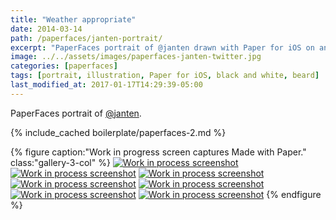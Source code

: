 ```yaml
---
title: "Weather appropriate"
date: 2014-03-14
path: /paperfaces/janten-portrait/
excerpt: "PaperFaces portrait of @janten drawn with Paper for iOS on an iPad."
image: ../../assets/images/paperfaces-janten-twitter.jpg
categories: [paperfaces]
tags: [portrait, illustration, Paper for iOS, black and white, beard]
last_modified_at: 2017-01-17T14:29:39-05:00
---
```


PaperFaces portrait of [@janten](https://twitter.com/janten).

{% include_cached boilerplate/paperfaces-2.md %}

{% figure caption:"Work in progress screen captures Made with Paper." class:"gallery-3-col" %}
[![Work in process screenshot](../../assets/images/paperfaces-janten-process-1-600.jpg)](../../assets/images/paperfaces-janten-process-1-lg.jpg)
[![Work in process screenshot](../../assets/images/paperfaces-janten-process-2-600.jpg)](../../assets/images/paperfaces-janten-process-2-lg.jpg)
[![Work in process screenshot](../../assets/images/paperfaces-janten-process-3-600.jpg)](../../assets/images/paperfaces-janten-process-3-lg.jpg)
[![Work in process screenshot](../../assets/images/paperfaces-janten-process-4-600.jpg)](../../assets/images/paperfaces-janten-process-4-lg.jpg)
[![Work in process screenshot](../../assets/images/paperfaces-janten-process-5-600.jpg)](../../assets/images/paperfaces-janten-process-5-lg.jpg)
[![Work in process screenshot](../../assets/images/paperfaces-janten-process-6-600.jpg)](../../assets/images/paperfaces-janten-process-6-lg.jpg)
[![Work in process screenshot](../../assets/images/paperfaces-janten-process-7-600.jpg)](../../assets/images/paperfaces-janten-process-7-lg.jpg)
{% endfigure %}
